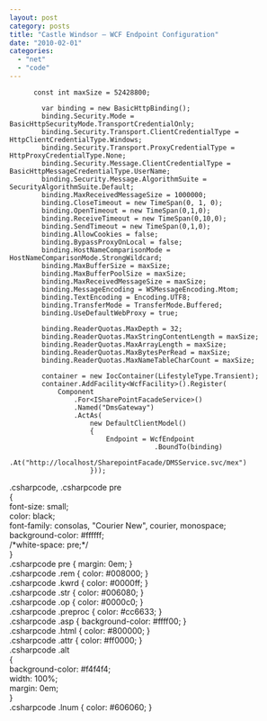 ```yaml
---
layout: post
category: posts
title: "Castle Windsor – WCF Endpoint Configuration"
date: "2010-02-01"
categories: 
  - "net"
  - "code"
---
```


          const int maxSize = 52428800;

            var binding = new BasicHttpBinding();
            binding.Security.Mode = BasicHttpSecurityMode.TransportCredentialOnly;
            binding.Security.Transport.ClientCredentialType = HttpClientCredentialType.Windows;
            binding.Security.Transport.ProxyCredentialType = HttpProxyCredentialType.None;
            binding.Security.Message.ClientCredentialType = BasicHttpMessageCredentialType.UserName;
            binding.Security.Message.AlgorithmSuite = SecurityAlgorithmSuite.Default;
            binding.MaxReceivedMessageSize = 1000000;
            binding.CloseTimeout = new TimeSpan(0, 1, 0);
            binding.OpenTimeout = new TimeSpan(0,1,0);
            binding.ReceiveTimeout = new TimeSpan(0,10,0);
            binding.SendTimeout = new TimeSpan(0,1,0);
            binding.AllowCookies = false;
            binding.BypassProxyOnLocal = false;
            binding.HostNameComparisonMode = HostNameComparisonMode.StrongWildcard;
            binding.MaxBufferSize = maxSize;
            binding.MaxBufferPoolSize = maxSize;
            binding.MaxReceivedMessageSize = maxSize;
            binding.MessageEncoding = WSMessageEncoding.Mtom;
            binding.TextEncoding = Encoding.UTF8;
            binding.TransferMode = TransferMode.Buffered;
            binding.UseDefaultWebProxy = true;

            binding.ReaderQuotas.MaxDepth = 32;
            binding.ReaderQuotas.MaxStringContentLength = maxSize;
            binding.ReaderQuotas.MaxArrayLength = maxSize;
            binding.ReaderQuotas.MaxBytesPerRead = maxSize;
            binding.ReaderQuotas.MaxNameTableCharCount = maxSize;

            container = new IocContainer(LifestyleType.Transient);
            container.AddFacility<WcfFacility>().Register(
                Component
                    .For<ISharePointFacadeService>()
                    .Named("DmsGateway")
                    .ActAs(
                        new DefaultClientModel()
                        {
                            Endpoint = WcfEndpoint
                                        .BoundTo(binding)
                                        .At("http://localhost/SharepointFacade/DMSService.svc/mex")
                        }));

.csharpcode, .csharpcode pre<br /> {<br /> font-size: small;<br /> color: black;<br /> font-family: consolas, "Courier New", courier, monospace;<br /> background-color: #ffffff;<br /> /\*white-space: pre;\*/<br /> }<br /> .csharpcode pre { margin: 0em; }<br /> .csharpcode .rem { color: #008000; }<br /> .csharpcode .kwrd { color: #0000ff; }<br /> .csharpcode .str { color: #006080; }<br /> .csharpcode .op { color: #0000c0; }<br /> .csharpcode .preproc { color: #cc6633; }<br /> .csharpcode .asp { background-color: #ffff00; }<br /> .csharpcode .html { color: #800000; }<br /> .csharpcode .attr { color: #ff0000; }<br /> .csharpcode .alt<br /> {<br /> background-color: #f4f4f4;<br /> width: 100%;<br /> margin: 0em;<br /> }<br /> .csharpcode .lnum { color: #606060; }
